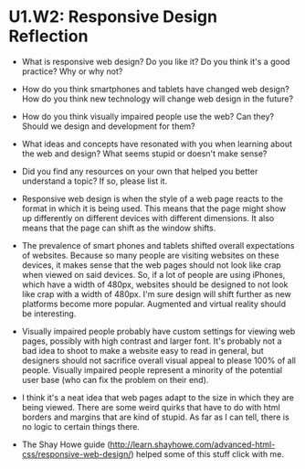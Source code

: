 # U1.W2: Responsive Design Reflection

* What is responsive web design? Do you like it?  Do you think it's a good practice? Why or why not?
* How do you think smartphones and tablets have changed web design? How do you think new technology will change web design in the future?
* How do you think visually impaired people use the web? Can they? Should we design and development for them?
* What ideas and concepts have resonated with you when learning about the web and design? What seems stupid or doesn't make sense?
* Did you find any resources on your own that helped you better understand a topic? If so, please list it.


* Responsive web design is when the style of a web page reacts to the format in which it is being used. This means that the page might show up differently on different devices with different dimensions. It also means that the page can shift as the window shifts.

* The prevalence of smart phones and tablets shifted overall expectations of websites. Because so many people are visiting websites on these devices, it makes sense that the web pages should not look like crap when viewed on said devices. So, if a lot of people are using iPhones, which have a width of 480px, websites should be designed to not look like crap with a width of 480px. I'm sure design will shift further as new platforms become more popular. Augmented and virtual reality should be interesting.

* Visually impaired people probably have custom settings for viewing web pages, possibly with high contrast and larger font. It's probably not a bad idea to shoot to make a website easy to read in general, but designers should not sacrifice overall visual appeal to please 100% of all people. Visually impaired people represent a minority of the potential user base (who can fix the problem on their end).

* I think it's a neat idea that web pages adapt to the size in which they are being viewed. There are some weird quirks that have to do with html borders and margins that are kind of stupid. As far as I can tell, there is no logic to certain things there.

* The Shay Howe guide (http://learn.shayhowe.com/advanced-html-css/responsive-web-design/) helped some of this stuff click with me.
